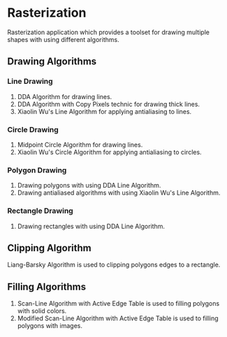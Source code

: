 # Rasterization
Rasterization application which provides a toolset for drawing multiple shapes with using different algorithms.

## Drawing Algorithms
### Line Drawing
1. DDA Algorithm for drawing lines.
2. DDA Algorithm with Copy Pixels technic for drawing thick lines.
3. Xiaolin Wu's Line Algorithm for applying antialiasing to lines.

### Circle Drawing
1. Midpoint Circle Algorithm for drawing lines.
2. Xiaolin Wu's Circle Algorithm for applying antialiasing to circles.

### Polygon Drawing
1. Drawing polygons with using DDA Line Algorithm.
2. Drawing antialiased algorithms with using Xiaolin Wu's Line Algorithm.

### Rectangle Drawing
1. Drawing rectangles with using DDA Line Algorithm.

## Clipping Algorithm
Liang-Barsky Algorithm is used to clipping polygons edges to a rectangle.

## Filling Algorithms
1. Scan-Line Algorithm with Active Edge Table is used to filling polygons with solid colors.
2. Modified Scan-Line Algorithm with Active Edge Table is used to filling polygons with images.
